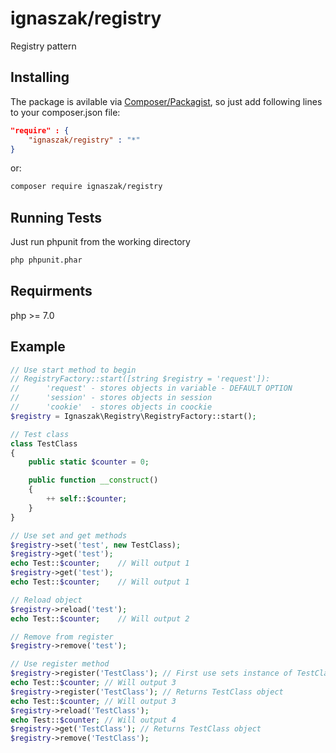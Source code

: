 # ignaszak/registry

Registry pattern

## Installing

The package is avilable via [Composer/Packagist](https://packagist.org/packages/ignaszak/registry), so just add following lines to your composer.json file:

```json
"require" : {
    "ignaszak/registry" : "*"
}
```

or:

```sh
composer require ignaszak/registry
```

## Running Tests

Just run phpunit from the working directory

```sh
php phpunit.phar
```

## Requirments

php >= 7.0

## Example

```php
// Use start method to begin
// RegistryFactory::start([string $registry = 'request']):
//      'request' - stores objects in variable - DEFAULT OPTION
//      'session' - stores objects in session
//      'cookie'  - stores objects in coockie
$registry = Ignaszak\Registry\RegistryFactory::start();

// Test class
class TestClass
{
    public static $counter = 0;

    public function __construct()
    {
        ++ self::$counter;
    }
}

// Use set and get methods
$registry->set('test', new TestClass);
$registry->get('test');
echo Test::$counter;    // Will output 1
$registry->get('test');
echo Test::$counter;    // Will output 1

// Reload object
$registry->reload('test');
echo Test::$counter;    // Will output 2

// Remove from register
$registry->remove('test');

// Use register method
$registry->register('TestClass'); // First use sets instance of TestClass
echo Test::$counter; // Will output 3
$registry->register('TestClass'); // Returns TestClass object
echo Test::$counter; // Will output 3
$registry->reload('TestClass');
echo Test::$counter; // Will output 4
$registry->get('TestClass'); // Returns TestClass object
$registry->remove('TestClass');
```